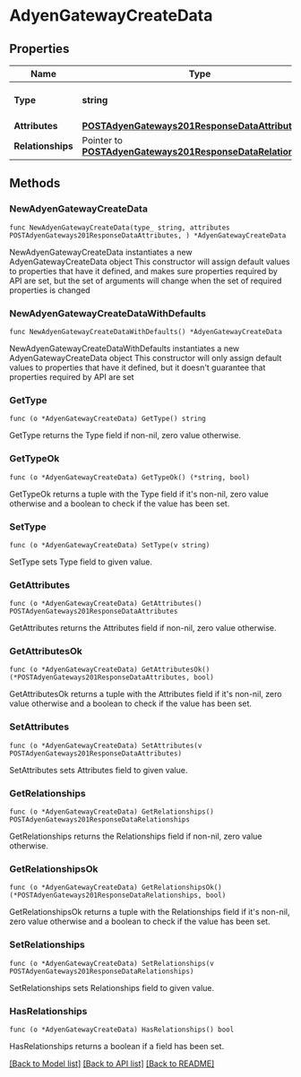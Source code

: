 # AdyenGatewayCreateData

## Properties

Name | Type | Description | Notes
------------ | ------------- | ------------- | -------------
**Type** | **string** | The resource&#39;s type | [default to "adyen_gateways"]
**Attributes** | [**POSTAdyenGateways201ResponseDataAttributes**](POSTAdyenGateways201ResponseDataAttributes.md) |  | 
**Relationships** | Pointer to [**POSTAdyenGateways201ResponseDataRelationships**](POSTAdyenGateways201ResponseDataRelationships.md) |  | [optional] 

## Methods

### NewAdyenGatewayCreateData

`func NewAdyenGatewayCreateData(type_ string, attributes POSTAdyenGateways201ResponseDataAttributes, ) *AdyenGatewayCreateData`

NewAdyenGatewayCreateData instantiates a new AdyenGatewayCreateData object
This constructor will assign default values to properties that have it defined,
and makes sure properties required by API are set, but the set of arguments
will change when the set of required properties is changed

### NewAdyenGatewayCreateDataWithDefaults

`func NewAdyenGatewayCreateDataWithDefaults() *AdyenGatewayCreateData`

NewAdyenGatewayCreateDataWithDefaults instantiates a new AdyenGatewayCreateData object
This constructor will only assign default values to properties that have it defined,
but it doesn't guarantee that properties required by API are set

### GetType

`func (o *AdyenGatewayCreateData) GetType() string`

GetType returns the Type field if non-nil, zero value otherwise.

### GetTypeOk

`func (o *AdyenGatewayCreateData) GetTypeOk() (*string, bool)`

GetTypeOk returns a tuple with the Type field if it's non-nil, zero value otherwise
and a boolean to check if the value has been set.

### SetType

`func (o *AdyenGatewayCreateData) SetType(v string)`

SetType sets Type field to given value.


### GetAttributes

`func (o *AdyenGatewayCreateData) GetAttributes() POSTAdyenGateways201ResponseDataAttributes`

GetAttributes returns the Attributes field if non-nil, zero value otherwise.

### GetAttributesOk

`func (o *AdyenGatewayCreateData) GetAttributesOk() (*POSTAdyenGateways201ResponseDataAttributes, bool)`

GetAttributesOk returns a tuple with the Attributes field if it's non-nil, zero value otherwise
and a boolean to check if the value has been set.

### SetAttributes

`func (o *AdyenGatewayCreateData) SetAttributes(v POSTAdyenGateways201ResponseDataAttributes)`

SetAttributes sets Attributes field to given value.


### GetRelationships

`func (o *AdyenGatewayCreateData) GetRelationships() POSTAdyenGateways201ResponseDataRelationships`

GetRelationships returns the Relationships field if non-nil, zero value otherwise.

### GetRelationshipsOk

`func (o *AdyenGatewayCreateData) GetRelationshipsOk() (*POSTAdyenGateways201ResponseDataRelationships, bool)`

GetRelationshipsOk returns a tuple with the Relationships field if it's non-nil, zero value otherwise
and a boolean to check if the value has been set.

### SetRelationships

`func (o *AdyenGatewayCreateData) SetRelationships(v POSTAdyenGateways201ResponseDataRelationships)`

SetRelationships sets Relationships field to given value.

### HasRelationships

`func (o *AdyenGatewayCreateData) HasRelationships() bool`

HasRelationships returns a boolean if a field has been set.


[[Back to Model list]](../README.md#documentation-for-models) [[Back to API list]](../README.md#documentation-for-api-endpoints) [[Back to README]](../README.md)


